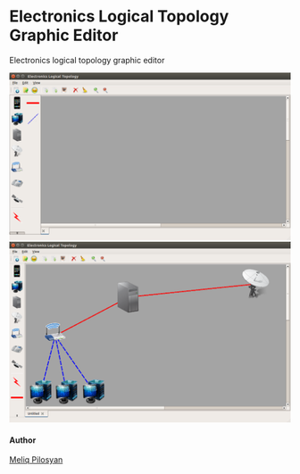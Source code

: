 # Electronics Logical Topology Graphic Editor

Electronics logical topology graphic editor

![Electronics Logical Topology Graphic Editor](/bin/images/elt.png)
![Electronics Logical Topology Graphic Editor in use](/bin/images/elt-1.png)

#### Author
[Meliq Pilosyan](https://github.com/melopilosyan)

